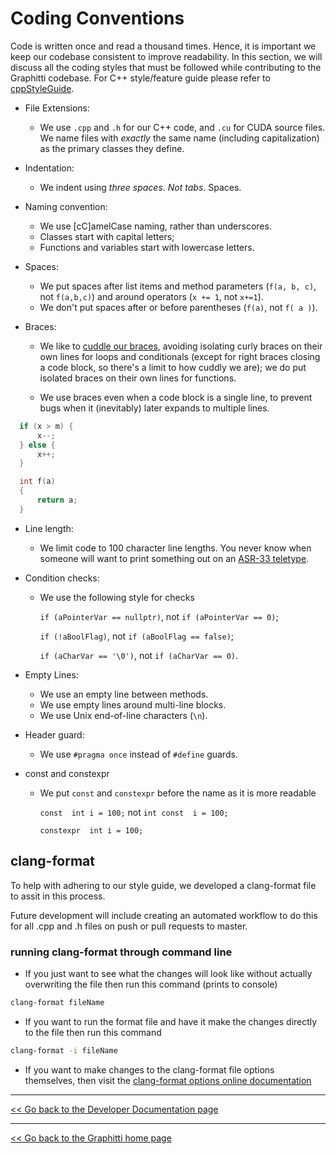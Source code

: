 # Coding Conventions

Code is written once and read a thousand times. Hence, it is important we keep our codebase consistent to improve readability. In this section, we will discuss all the coding styles that must be followed while contributing to the Graphitti codebase. For C++ style/feature guide please refer to [cppStyleGuide](cppStyleGuide.md).

  * File Extensions:
    - We use `.cpp` and `.h` for our C++ code, and `.cu` for CUDA source files. We name files with *exactly* the same name (including capitalization) as the primary classes they define.
  
  * Indentation:
    - We indent using *three spaces*. *Not tabs*. Spaces.
  
  * Naming convention:
    - We use [cC]amelCase naming, rather than underscores. 
    - Classes start with capital letters; 
    - Functions and variables start with lowercase letters.
  
  * Spaces:
    - We put spaces after list items and method parameters (`f(a, b, c)`, not `f(a,b,c)`) and around operators (`x += 1`, not `x+=1`). 
    - We don't put spaces after or before parentheses (`f(a)`, not `f( a )`).
  
  * Braces:
    - We like to [cuddle our braces](http://blog.gskinner.com/archives/2008/11/curly_braces_to.html), avoiding isolating curly braces on their own lines for loops and conditionals (except for right braces closing a code block, so there's a limit to how cuddly we are); we do put isolated braces on their own lines for functions. 

    - We use braces even when a code block is a single line, to prevent bugs when it (inevitably) later expands to multiple lines.
    
  ```c++
    if (x > m) {
        x--;
    } else {
        x++;
    }
  ```   
  

  ```c++
    int f(a)
    {
        return a;
    }
  ``` 
  
  * Line length:
    - We limit code to 100 character line lengths. You never know when someone will want to print something out on an [ASR-33 teletype](https://en.wikipedia.org/wiki/Teletype_Model_33).

  * Condition checks:
    - We use the following style for checks 
  
        `if (aPointerVar == nullptr)`, not `if (aPointerVar == 0)`; 

        `if (!aBoolFlag)`, not `if (aBoolFlag == false)`; 

        `if (aCharVar == '\0')`, not `if (aCharVar == 0)`.

  * Empty Lines:
    - We use an empty line between methods.
    - We use empty lines around multi-line blocks.
    - We use Unix end-of-line characters (`\n`).
    
  * Header guard:
    - We use `#pragma once` instead of `#define` guards.

  * const and constexpr
    - We put `const` and `constexpr` before the name as it is more readable

        `const  int i = 100;` not  `int const  i = 100;`
        
        `constexpr  int i = 100;` 


## clang-format

To help with adhering to our style guide, we developed a clang-format file to assit in this process.

Future development will include creating an automated workflow to do this for all .cpp and .h files on push or pull requests to master.

### running clang-format through command line

* If you just want to see what the changes will look like without actually overwriting the file then run this command (prints to console)

```sh
clang-format fileName
```

* If you want to run the format file and have it make the changes directly to the file then run this command

```sh
clang-format -i fileName
```

* If you want to make changes to the clang-format file options themselves, then visit the [clang-format options online documentation](https://clang.llvm.org/docs/ClangFormatStyleOptions.html)


---------
[<< Go back to the Developer Documentation page](index.md)

---------
[<< Go back to the Graphitti home page](../index.md)